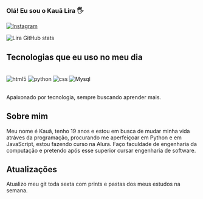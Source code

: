 ### Olá! Eu sou o Kauã Lira 🖐️

[![Instagram](https://img.shields.io/badge/Instagram-E4405F?style=for-the-badge&logo=instagram&logoColor=white)](https://www.instagram.com/kauamuller___?igsh=MWZleno1ZTNwY3lzcA%3D%3D&utm_source=qr)

![Lira GitHub stats](https://github-readme-stats.vercel.app/api?username=KauaLiraBce&show_icons=true&theme=dracula)

## Tecnologias que eu uso no meu dia

<div style="display: inline_block"><br/>
   <img align="center" alt="html5" src="https://img.shields.io/badge/HTML5-E34F26?style=for-the-badge&logo=html5&logoColor=white">
   <img align="center" alt="python" src="https://img.shields.io/badge/Python-3776AB?style=for-the-badge&logo=python&logoColor=white">
   <img align="center" alt="css" src="https://img.shields.io/badge/CSS-239120?&style=for-the-badge&logo=css3&logoColor=white">
   <img align="center" alt="Mysql" src="https://img.shields.io/badge/MySQL-00000F?style=for-the-badge&logo=mysql&logoColor=white">
</div><br/>

Apaixonado por tecnologia, sempre buscando aprender mais.

## Sobre mim

Meu nome é Kauã, tenho 19 anos e estou em busca de mudar minha vida atráves da programação, procurando me aperfeiçoar em Python e em JavaScript, estou fazendo curso na Alura. Faço faculdade de engenharia da computação e pretendo após esse superior cursar engenharia de software.

## Atualizações

Atualizo meu git toda sexta com prints e pastas dos meus estudos na semana.
